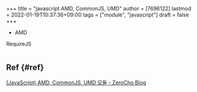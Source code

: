 +++
title = "javascript AMD, CommonJS, UMD"
author = [7696122]
lastmod = 2022-01-19T10:37:36+09:00
tags = ["module", "javascript"]
draft = false
+++

-   AMD

RequireJS  

```html

```


## Ref {#ref}

[(JavaScript) AMD, CommonJS, UMD 모듈 - ZeroCho Blog](https://www.zerocho.com/category/JavaScript/post/5b67e7847bbbd3001b43fd73)
